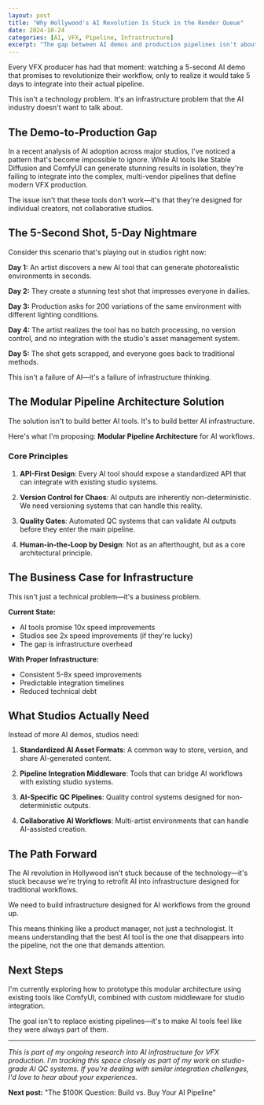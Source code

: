 ```yaml
---
layout: post
title: "Why Hollywood's AI Revolution Is Stuck in the Render Queue"
date: 2024-10-24
categories: [AI, VFX, Pipeline, Infrastructure]
excerpt: "The gap between AI demos and production pipelines isn't about the technology—it's about the infrastructure that nobody wants to talk about."
---
```


Every VFX producer has had that moment: watching a 5-second AI demo that promises to revolutionize their workflow, only to realize it would take 5 days to integrate into their actual pipeline.

This isn't a technology problem. It's an infrastructure problem that the AI industry doesn't want to talk about.

## The Demo-to-Production Gap

In a recent analysis of AI adoption across major studios, I've noticed a pattern that's become impossible to ignore. While AI tools like Stable Diffusion and ComfyUI can generate stunning results in isolation, they're failing to integrate into the complex, multi-vendor pipelines that define modern VFX production.

The issue isn't that these tools don't work—it's that they're designed for individual creators, not collaborative studios.

## The 5-Second Shot, 5-Day Nightmare

Consider this scenario that's playing out in studios right now:

**Day 1:** An artist discovers a new AI tool that can generate photorealistic environments in seconds.

**Day 2:** They create a stunning test shot that impresses everyone in dailies.

**Day 3:** Production asks for 200 variations of the same environment with different lighting conditions.

**Day 4:** The artist realizes the tool has no batch processing, no version control, and no integration with the studio's asset management system.

**Day 5:** The shot gets scrapped, and everyone goes back to traditional methods.

This isn't a failure of AI—it's a failure of infrastructure thinking.

## The Modular Pipeline Architecture Solution

The solution isn't to build better AI tools. It's to build better AI infrastructure.

Here's what I'm proposing: **Modular Pipeline Architecture** for AI workflows.

### Core Principles

1. **API-First Design**: Every AI tool should expose a standardized API that can integrate with existing studio systems.

2. **Version Control for Chaos**: AI outputs are inherently non-deterministic. We need versioning systems that can handle this reality.

3. **Quality Gates**: Automated QC systems that can validate AI outputs before they enter the main pipeline.

4. **Human-in-the-Loop by Design**: Not as an afterthought, but as a core architectural principle.

## The Business Case for Infrastructure

This isn't just a technical problem—it's a business problem.

**Current State:**
- AI tools promise 10x speed improvements
- Studios see 2x speed improvements (if they're lucky)
- The gap is infrastructure overhead

**With Proper Infrastructure:**
- Consistent 5-8x speed improvements
- Predictable integration timelines
- Reduced technical debt

## What Studios Actually Need

Instead of more AI demos, studios need:

1. **Standardized AI Asset Formats**: A common way to store, version, and share AI-generated content.

2. **Pipeline Integration Middleware**: Tools that can bridge AI workflows with existing studio systems.

3. **AI-Specific QC Pipelines**: Quality control systems designed for non-deterministic outputs.

4. **Collaborative AI Workflows**: Multi-artist environments that can handle AI-assisted creation.

## The Path Forward

The AI revolution in Hollywood isn't stuck because of the technology—it's stuck because we're trying to retrofit AI into infrastructure designed for traditional workflows.

We need to build infrastructure designed for AI workflows from the ground up.

This means thinking like a product manager, not just a technologist. It means understanding that the best AI tool is the one that disappears into the pipeline, not the one that demands attention.

## Next Steps

I'm currently exploring how to prototype this modular architecture using existing tools like ComfyUI, combined with custom middleware for studio integration.

The goal isn't to replace existing pipelines—it's to make AI tools feel like they were always part of them.

---

*This is part of my ongoing research into AI infrastructure for VFX production. I'm tracking this space closely as part of my work on studio-grade AI QC systems. If you're dealing with similar integration challenges, I'd love to hear about your experiences.*

**Next post:** "The $100K Question: Build vs. Buy Your AI Pipeline"
